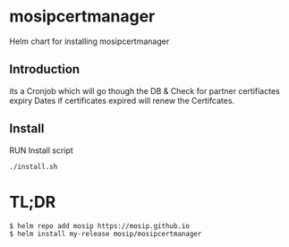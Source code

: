 # mosipcertmanager
Helm chart for installing mosipcertmanager

## Introduction
its a Cronjob which will go though the DB & Check for partner certifiactes expiry Dates
if certificates expired will renew the Certifcates.

## Install
RUN Install script
```
./install.sh
```

# TL;DR
```console
$ helm repo add mosip https://mosip.github.io
$ helm install my-release mosip/mosipcertmanager
```